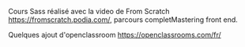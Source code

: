 Cours Sass réalisé avec la video de From Scratch https://fromscratch.podia.com/, parcours completMastering front end.

Quelques ajout d'openclassroom https://openclassrooms.com/fr/
